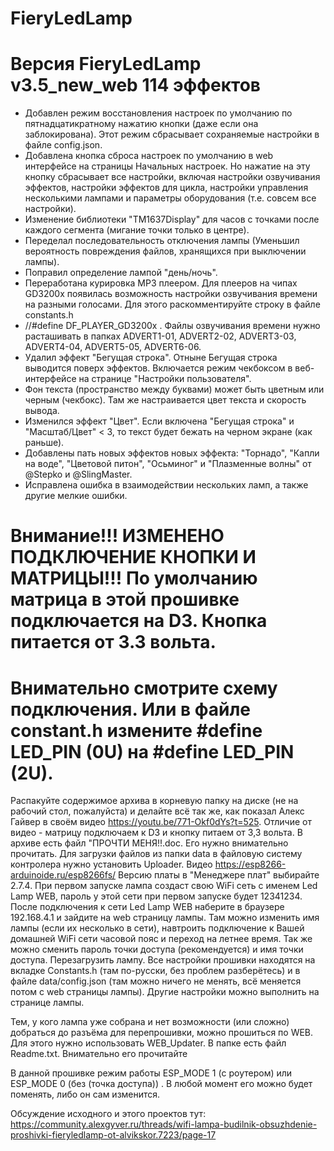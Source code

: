 # FieryLedLamp

# Версия FieryLedLamp v3.5_new_web 114 эффектов
  - Добавлен режим восстановления настроек по умолчанию по пятнадцатикратному нажатию кнопки (даже если она заблокирована). Этот режим сбрасывает сохраняемые настройки в файле config.json.
  - Добавлена кнопка сброса настроек по умолчанию в web интерфейсе на страницы Начальных настроек. Но нажатие на эту кнопку сбрасывает все настройки, включая настройки озвучивания эффектов, настройки эффектов для цикла, настройки управления несколькими лампами и параметры оборудования (т.е. совсем все настройки).
  - Изменение библиотеки "TM1637Display" для часов с точками после каждого сегмента (мигание точки только в центре).
  - Переделал последовательность отключения лампы (Уменьшил вероятность повреждения файлов, хранящихся при выключении лампы).
  - Поправил определение лампой "день/ночь".
  - Переработана курировка МР3 плеером. Для плееров на чипах GD3200х появилась возможность настройки озвучивания времени на разными голосами. Для этого раскомментируйте строку в файле constants.h
  - //#define DF_PLAYER_GD3200x . Файлы озвучивания времени нужно расташивать в папках ADVERT1-01, ADVERT2-02, ADVERT3-03, ADVERT4-04, ADVERT5-05, ADVERT6-06.
  - Удалил эффект "Бегущая строка". Отныне Бегущая строка выводится поверх эффектов. Включается режим чекбоксом в веб-интерфейсе на странице "Настройки пользователя".
  - Фон текста (пространство между буквами) может быть цветным или черным (чекбокс). Там же настраивается цвет текста и скорость вывода.
  - Изменился эффект "Цвет". Если включена "Бегущая строка" и "Масштаб/Цвет" < 3, то текст будет бежать на черном экране (как раньше).
  - Добавлены пать новых эффектов новых эффекта: "Торнадо", "Капли на воде", "Цветовой питон", "Осьминог" и "Плазменные волны" от @Stepko и @SlingMaster.
  - Исправлена ​​ошибка в взаимодействии нескольких ламп, а также другие мелкие ошибки.

# Внимание!!! ИЗМЕНЕНО ПОДКЛЮЧЕНИЕ КНОПКИ И МАТРИЦЫ!!! По умолчанию матрица в этой прошивке подключается на D3. Кнопка питается от 3.3 вольта.
# Внимательно смотрите схему подключения. Или в файле constant.h измените #define LED_PIN (0U) на #define LED_PIN (2U).

Распакуйте содержимое архива в корневую папку на диске (не на рабочий стол, пожалуйста)
и делайте всё так же, как показал Алекс Гайвер в своём видео https://youtu.be/771-Okf0dYs?t=525. Отличие от видео - матрицу подключаем к D3 и кнопку питаем от 3,3 вольта.
В архиве есть файл "ПРОЧТИ МЕНЯ!!.doc. Его нужно внимательно прочитать. Для загрузки файлов из папки data в файловую систему контролера нужно установить Uploader. Видео https://esp8266-arduinoide.ru/esp8266fs/
Версию платы в "Менеджере плат" выбирайте 2.7.4. При первом запуске лампа создаст свою WiFi сеть с именем Led Lamp WEB, пароль у этой сети при первом запуске будет 12341234. После подключения к сети Led Lamp WEB наберите в браузере 192.168.4.1 и зайдите на web страницу лампы. Там можно изменить имя лампы (если их несколько в сети), навтроить подключение к Вашей домашней WiFi сети часовой пояс и переход на летнее время. Так же можно сменить пароль точки доступа (рекомендуется) и имя точки доступа. Перезагрузить лампу.
Все настройки прошивки находятся на вкладке Constants.h (там по-русски, без проблем разберётесь) и в файле data/config.json (там можно ничего не менять, всё меняется потом с web страницы лампы). Другие настройки можно выполнить на странице лампы.

Тем, у кого лампа уже собрана и нет возможности (или сложно) добраться до разъёма для перепрошивки, можно прошиться по WEB. Для этого нужно использовать WEB_Updater.  В папке есть файл Readme.txt. Внимательно его прочитайте

В данной прошивке режим работы ESP_MODE 1 (с роутером) или ESP_MODE 0 (без (точка доступа)) .
В любой момент его можно будет поменять, либо он сам изменится.

Обсуждение исходного и этого проектов тут: https://community.alexgyver.ru/threads/wifi-lampa-budilnik-obsuzhdenie-proshivki-fieryledlamp-ot-alvikskor.7223/page-17
